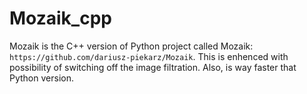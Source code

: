 # Mozaik_cpp
Mozaik is the C++ version of Python project called Mozaik: `https://github.com/dariusz-piekarz/Mozaik`. 
This is enhenced with possibility of switching off the image filtration. Also, is way faster that Python version.
